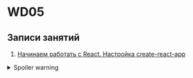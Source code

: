 # WD05
## Записи занятий
1) [Начинаем работать с React. Настройка create-react-app](https://cloud.mail.ru/public/FwKW/qFLz3B2tn)
<details>
  <summary>Spoiler warning</summary>
  
  ![mem1](https://user-images.githubusercontent.com/12595579/201011306-d126f889-2e8a-406a-9460-d3c53572248b.png)
</details>

